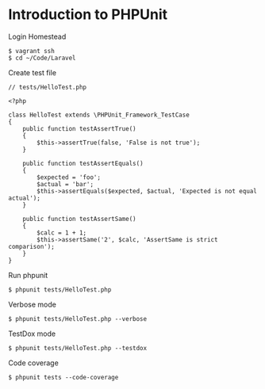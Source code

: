 # Introduction to PHPUnit 

Login Homestead

```
$ vagrant ssh
$ cd ~/Code/Laravel
```

Create test file

```
// tests/HelloTest.php

<?php

class HelloTest extends \PHPUnit_Framework_TestCase
{
    public function testAssertTrue()
    {
        $this->assertTrue(false, 'False is not true');
    }

    public function testAssertEquals()
    {
        $expected = 'foo';
        $actual = 'bar';
        $this->assertEquals($expected, $actual, 'Expected is not equal actual');
    }

    public function testAssertSame()
    {
        $calc = 1 + 1;
        $this->assertSame('2', $calc, 'AssertSame is strict comparison');
    }
}
```

Run phpunit

```
$ phpunit tests/HelloTest.php
```

Verbose mode

```
$ phpunit tests/HelloTest.php --verbose
```

TestDox mode

```
$ phpunit tests/HelloTest.php --testdox
```

Code coverage

```
$ phpunit tests --code-coverage
```
